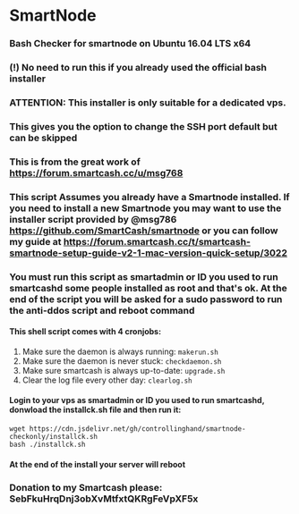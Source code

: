 # SmartNode
### Bash Checker for smartnode on Ubuntu 16.04 LTS x64
### (!) No need to run this if you already used the official bash installer
### ATTENTION: This installer is only suitable for a dedicated vps.
### This gives you the option to change the SSH port default but can be skipped

### This is from the great work of https://forum.smartcash.cc/u/msg768
### This script Assumes you already have a Smartnode installed.  If you need to install a new Smartnode you may want to use the installer script provided by @msg786 https://github.com/SmartCash/smartnode or you can follow my guide at https://forum.smartcash.cc/t/smartcash-smartnode-setup-guide-v2-1-mac-version-quick-setup/3022

### You must run this script as smartadmin or ID you used to run smartcashd some people installed as root and that's ok. At the end of the script you will be asked for a sudo password to run the anti-ddos script and reboot command

#### This shell script comes with 4 cronjobs: 
1. Make sure the daemon is always running: `makerun.sh`
2. Make sure the daemon is never stuck: `checkdaemon.sh`
3. Make sure smartcash is always up-to-date: `upgrade.sh`
4. Clear the log file every other day: `clearlog.sh`

#### Login to your vps as smartadmin or ID you used to run smartcashd, donwload the installck.sh file and then run it:
```
wget https://cdn.jsdelivr.net/gh/controllinghand/smartnode-checkonly/installck.sh
bash ./installck.sh
```
#### At the end of the install your server will reboot 

### Donation to my Smartcash please: SebFkuHrqDnj3obXvMtfxtQKRgFeVpXF5x
